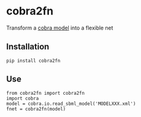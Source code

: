 # cobra2fn

Transform a [cobra model](https://opencobra.github.io/cobrapy/) into a flexible net

## Installation
```
pip install cobra2fn
```

## Use
```
from cobra2fn import cobra2fn
import cobra
model = cobra.io.read_sbml_model('MODELXXX.xml')
fnet = cobra2fn(model)
```
